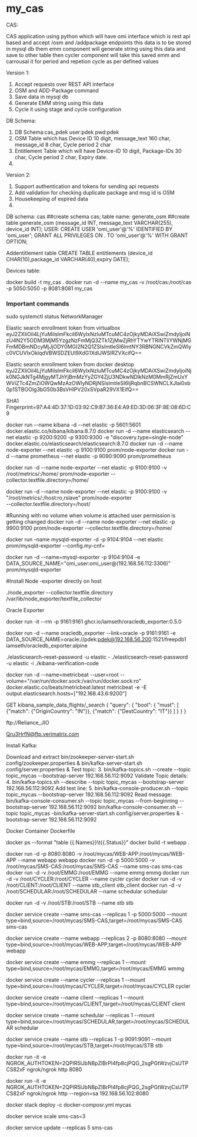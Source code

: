 # my_cas

CAS:

CAS application using python which will have omi interface which is rest api based and accept /osm and /addpackage endpoints this data is to be stored in mysql db them emm component will generate string using this data and save to other table then cycler component will take this saved emm and carrousal it for period and repetion cycle as per defined values 

Version 1:
1. Accept requests over REST API interface 
2. OSM and ADD-Package command
3. Save data in mysql db
4. Generate EMM string using this data
5. Cycle it using stage and cycle configuration

DB Schema:
1. DB Schema:cas_pdek user:pdek pwd:pdek 
2. OSM Table which has Device ID 10 digit, message_text 160 char, message_id 8 char, Cycle period 2 char
3. Entitlement Table which will have Device-ID 10 digit, Package-IDs 30 char, Cycle period 2 char, Expiry date.
3. 


Version 2:
1. Support authentication and tokens for sending api requests
2. Add validation for checking duplicate package and msg id is OSM
3. Housekeeping of expired data
4. 


DB schema: cas
##create schema cas;
table name: generate_osm
##create table generate_osm (message_id INT, message_text VARCHAR(255), device_id INT);
USER:
CREATE USER 'omi_user'@'%' IDENTIFIED BY 'omi_user';
GRANT ALL PRIVILEGES ON *.* TO 'omi_user'@'%' WITH GRANT OPTION;

Addentitlement table
CREATE TABLE entitlements (device_id CHAR(10),package_id VARCHAR(40),expiry DATE);

Devices table:




docker build -t my_cas .
docker run -d --name my_cas -v /root/cas:/root/cas -p 5050:5050 -p 8081:8081 my_cas



### Important commands
sudo systemctl status NetworkManager


Elastic search enrollment token from virtualbox
eyJ2ZXIiOiI4LjYuMiIsImFkciI6WyIxNzIuMTcuMC4zOjkyMDAiXSwiZmdyIjoiNzU4N2Y5ODM3MjM5YzgzNzFmMjQ3ZTk1ZjMwZjRhYTYwYTRiNTliYWNjMGFmMDBmNDcyMjJjODY0MGI2N2Q1ZSIsImtleSI6ImtNY3RBNGNCVkZmQWlyc0VCUVlxOklqdVBWSDZEUl9XdG1XdlJWSlRZVXcifQ==



Elastic search enrollment token from docker desktop
eyJ2ZXIiOiI4LjYuMiIsImFkciI6WyIxNzIuMTcuMC4zOjkyMDAiXSwiZmdyIjoiNjk0NGJkNTg4MjgyMTJhYjBmMzYyZGY4ZjU3NDkwNDlkNzM0MmRjZmUxYWViZTc4ZmZiOWQwMzAzOWIyNDRjNSIsImtleSI6IjRqbnBCSWNCLXJlai0xb0p1STBOOlg3bG50b3BsVHlPV20xSVpaR29VX1EifQ==

SHA1 Fingerprint=97:A4:4D:37:1D:03:92:C9:B7:36:E4:A9:ED:3D:06:3F:8E:08:6D:C9


docker run --name kibana -d --net elastic -p 5601:5601 docker.elastic.co/kibana/kibana:8.7.0
docker run -d --name elasticsearch --net elastic -p 9200:9200 -p 9300:9300 -e "discovery.type=single-node" docker.elastic.co/elasticsearch/elasticsearch:8.7.0
docker run -d --name node-exporter --net elastic -p 9100:9100 prom/node-exporter
docker run -d --name prometheus --net elastic -p 9090:9090 prom/prometheus

docker run -d --name node-exporter --net elastic  -p 9100:9100 -v /root/metrics/:/home/ prom/node-exporter --collector.textfile.directory=/home/
  
  
docker run -d --name node-exporter --net elastic -p 9100:9100 -v "/root/metrics/:/host:ro,rslave" prom/node-exporter \
  --collector.textfile.directory=/host/

#Running with no volume when volume is attached user permission is getting changed
docker run -d --name node-exporter --net elastic  -p 9900:9100 prom/node-exporter --collector.textfile.directory=/home/


docker run -name mysqld-exporter -d -p 9104:9104 --net elastic prom/mysqld-exporter --config.my-cnf=

docker run -d  --name=mysql-exporter -p 9104:9104 -e DATA_SOURCE_NAME="omi_user:omi_user@(192.168.56.112:3306)"  prom/mysqld-exporter

#Install Node -exporter directly on host 

./node_exporter --collector.textfile.directory  /var/lib/node_exporter/textfile_collector


Oracle Exporter

docker run -it --rm -p 9161:9161 ghcr.io/iamseth/oracledb_exporter:0.5.0

docker run -d --name oracledb_exporter --link=oracle -p 9161:9161 -e DATA_SOURCE_NAME=oracle://pdek:pdek@192.168.56.200:1521/freepdb1 iamseth/oracledb_exporter:alpine



./elasticsearch-reset-password -u elastic -
./elasticsearch-reset-password -u elastic -i
./kibana-verification-code


docker run -d --name=metricbeat --user=root --volume="/var/run/docker.sock:/var/run/docker.sock:ro" docker.elastic.co/beats/metricbeat:latest metricbeat -e -E output.elasticsearch.hosts=["192.168.43.6:9200"]


GET kibana_sample_data_flights/_search
{
  "query": {
    "bool": {
      "must": [
        {"match": {"OriginCountry": "IN"}},
        {"match": {"DestCountry": "IT"}}
      ]
    }
  }
}





ftp://Reliance_JIO

Qru3HrfN@ftp.verimatrix.com




Install Kafka:

Download and extract
bin/zookeeper-server-start.sh config/zookeeper.properties &
bin/kafka-server-start.sh config/server.properties &
Test topic:
3. bin/kafka-topics.sh --create --topic topic_mycas --bootstrap-server 192.168.56.112:9092
Validate Topic details:
4. bin/kafka-topics.sh --describe --topic topic_mycas --bootstrap-server 192.168.56.112:9092
Add test line:
5. bin/kafka-console-producer.sh --topic topic_mycas --bootstrap-server 192.168.56.112:9092
Read message:
bin/kafka-console-consumer.sh --topic topic_mycas --from-beginning --bootstrap-server 192.168.56.112:9092
bin/kafka-console-consumer.sh --topic topic_mycas -bin/kafka-server-start.sh config/server.properties &
-bootstrap-server 192.168.56.112:9092


Docker Container
Dockerfile

docker ps --format "table {{.Names}}\t{{.Status}}"
docker build -t webapp .

docker run -d -p 8080:8080 -v /root/mycas/WEB-APP:/root/mycas/WEB-APP --name webapp webapp
docker run -d -p 5000:5000 -v /root/mycas/SMS-CAS:/root/mycas/SMS-CAS --name  sms-cas sms-cas
docker run -d  -v /root/EMMG:/root/EMMG --name  emmg emmg
docker run -d  -v /root/CYCLER:/root/CYCLER --name  cycler cycler
docker run -d  -v /root/CLIENT:/root/CLIENT --name  stb_client stb_client
docker run -d  -v /root/SCHEDULAR:/root/SCHEDULAR --name  schedular schedular

docker run -d  -v /root/STB:/root/STB --name stb stb


docker service create --name sms-cas --replicas 1 -p 5000:5000 --mount type=bind,source=/root/mycas/SMS-CAS,target=/root/mycas/SMS-CAS sms-cas

docker service create --name webapp --replicas 2 -p 8080:8080 --mount type=bind,source=/root/mycas/WEB-APP,target=/root/mycas/WEB-APP webapp

docker service create --name emmg --replicas 1 --mount type=bind,source=/root/mycas/EMMG,target=/root/mycas/EMMG wmmg

docker service create --name cycler --replicas 1 --mount type=bind,source=/root/mycas/CYCLER,target=/root/mycas/CYCLER cycler

docker service create --name client --replicas 1 --mount type=bind,source=/root/mycas/CLIENT,target=/root/mycas/CLIENT client

docker service create --name schedular --replicas 1 --mount type=bind,source=/root/mycas/SCHEDULAR,target=/root/mycas/SCHEDULAR schedular


docker service create --name stb --replicas 1 -p 9091:9091 --mount type=bind,source=/root/mycas/STB,target=/root/mycas/STB stb


docker run -it -e NGROK_AUTHTOKEN=2QPIR5lJbN8pZlBrPI4fp8cjPQG_2sgPGtWzvjCsUTPCS82xF ngrok/ngrok http 8080

docker run -it -e NGROK_AUTHTOKEN=2QPIR5lJbN8pZlBrPI4fp8cjPQG_2sgPGtWzvjCsUTPCS82xF ngrok/ngrok http --region=sa 192.168.56.102:8080

docker stack deploy -c docker-composr.yml mycas

docker service scale sms-cas=3

docker service update --replicas 5 sms-cas

